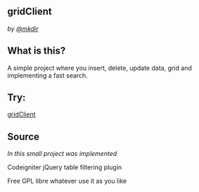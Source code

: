 ## gridClient
*by [@mkdir](https://twitter.com/rikval)*

## What is this?
A simple project where you insert, delete, update data, grid and implementing a fast search.

## Try:

[gridClient](http://www.sabregmc.com/iFactura2/index.php/altas/clientes)

## Source

*In this small project was implemented*

Codeigniter
jQuery table filtering plugin

Free GPL libre whatever use it as you like


